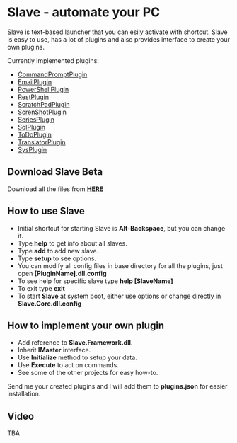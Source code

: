 # Slave - automate your PC
Slave is text-based launcher that you can esily activate with shortcut. Slave is easy to use, has a lot of plugins and also provides interface to create your own plugins.

Currently implemented plugins:
- [CommandPromptPlugin](https://github.com/neemesis/Slave/tree/master/Slave.CommandPromptPlugin)
- [EmailPlugin](https://github.com/neemesis/Slave/tree/master/Slave.EmailPlugin)
- [PowerShellPlugin](https://github.com/neemesis/Slave/tree/master/Slave.PowerShellPlugin)
- [RestPlugin](https://github.com/neemesis/Slave/tree/master/Slave.RestPlugin)
- [ScratchPadPlugin](https://github.com/neemesis/Slave/tree/master/Slave.ScratchPadPlugin)
- [ScrenShotPlugin](https://github.com/neemesis/Slave/tree/master/Slave.ScreenShotPlugin)
- [SeriesPlugin](https://github.com/neemesis/Slave/tree/master/Slave.SeriesPlugin)
- [SqlPlugin](https://github.com/neemesis/Slave/tree/master/Slave.SqlPlugin)
- [ToDoPlugin](https://github.com/neemesis/Slave/tree/master/Slave.ToDoPlugin)
- [TranslatorPlugin](https://github.com/neemesis/Slave/tree/master/Slave.TranslatorPlugin)
- [SysPlugin](https://github.com/neemesis/Slave/tree/master/Slave.SysPlugin)

## Download Slave Beta
Download all the files from **[HERE](https://github.com/neemesis/Slave/tree/master/Slave.Core/bin/Release)**

## How to use Slave
- Initial shortcut for starting Slave is **Alt-Backspace**, but you can change it.
- Type **help** to get info about all slaves.
- Type **add** to add new slave.
- Type **setup** to see options.
- You can modify all config files in base directory for all the plugins, just open **[PluginName].dll.config**
- To see help for specific slave type **help [SlaveName]**
- To exit type **exit**
- To start **Slave** at system boot, either use options or change directly in  **Slave.Core.dll.config**

## How to implement your own plugin
- Add reference to **Slave.Framework.dll**.
- Inherit **IMaster** interface.
- Use **Initialize** method to setup your data.
- Use **Execute** to act on commands.
- See some of the other projects for easy how-to.

Send me your created plugins and I will add them to **plugins.json** for easier installation.

## Video
TBA